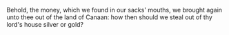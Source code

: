 Behold, the money, which we found in our sacks' mouths, we brought again unto thee out of the land of Canaan: how then should we steal out of thy lord's house silver or gold?
